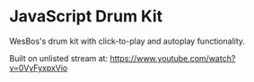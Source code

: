 # JavaScript Drum Kit

WesBos's drum kit with click-to-play and autoplay functionality.

Built on unlisted stream at: <https://www.youtube.com/watch?v=0VyFyxpxVio>
